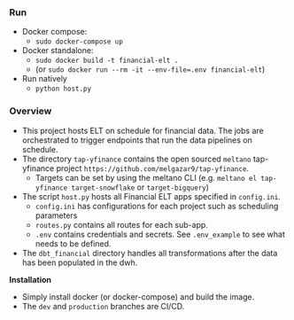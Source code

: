 ### Run
- Docker compose:
  - `sudo docker-compose up`
- Docker standalone:
  - `sudo docker build -t financial-elt .`
  - (or `sudo docker run --rm -it --env-file=.env financial-elt`)
- Run natively
  - `python host.py`

### Overview
- This project hosts ELT on schedule for financial data. The jobs are orchestrated to trigger endpoints that run the data pipelines on schedule.
- The directory `tap-yfinance` contains the open sourced `meltano` tap-yfinance project `https://github.com/melgazar9/tap-yfinance`.
  - Targets can be set by using the meltano CLI (e.g. `meltano el tap-yfinance target-snowflake` or `target-bigquery`)
- The script `host.py` hosts all Financial ELT apps specified in `config.ini`.
  - `config.ini` has configurations for each project such as scheduling parameters
  - `routes.py` contains all routes for each sub-app.
  - `.env` contains credentials and secrets. See `.env_example` to see what needs to be defined.
- The `dbt_financial` directory handles all transformations after the data has been populated in the dwh.

**Installation**
  - Simply install docker (or docker-compose) and build the image.
  - The `dev` and `production` branches are CI/CD.
